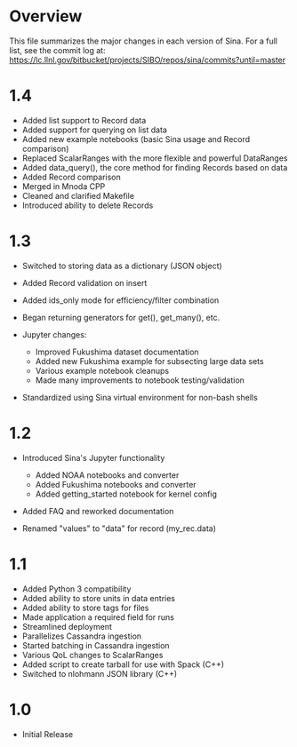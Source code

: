 Overview
========

This file summarizes the major changes in each version of Sina. For a full list,
see the commit log at:
https://lc.llnl.gov/bitbucket/projects/SIBO/repos/sina/commits?until=master

1.4
===
- Added list support to Record data
- Added support for querying on list data
- Added new example notebooks (basic Sina usage and Record comparison)
- Replaced ScalarRanges with the more flexible and powerful DataRanges
- Added data_query(), the core method for finding Records based on data
- Added Record comparison
- Merged in Mnoda CPP
- Cleaned and clarified Makefile
- Introduced ability to delete Records

1.3
===
- Switched to storing data as a dictionary (JSON object)
- Added Record validation on insert
- Added ids_only mode for efficiency/filter combination
- Began returning generators for get(), get_many(), etc.
- Jupyter changes:

  - Improved Fukushima dataset documentation
  - Added new Fukushima example for subsecting large data sets
  - Various example notebook cleanups
  - Made many improvements to notebook testing/validation

- Standardized using Sina virtual environment for non-bash shells

1.2
===
- Introduced Sina's Jupyter functionality

  - Added NOAA notebooks and converter
  - Added Fukushima notebooks and converter
  - Added getting_started notebook for kernel config

- Added FAQ and reworked documentation
- Renamed "values" to "data" for record (my_rec.data)

1.1
===
- Added Python 3 compatibility
- Added ability to store units in data entries
- Added ability to store tags for files
- Made application a required field for runs
- Streamlined deployment
- Parallelizes Cassandra ingestion
- Started batching in Cassandra ingestion
- Various QoL changes to ScalarRanges
- Added script to create tarball for use with Spack (C++)
- Switched to nlohmann JSON library (C++)


1.0
===
- Initial Release
